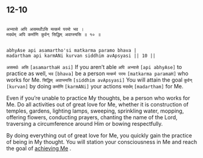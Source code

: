 ## 12-10


```shloka-sa

अभ्यासे अपि असमर्थोऽसि मत्कर्म परमो भव ।
मदर्थम् अपि कर्माणि कुर्वन् सिद्धिम् अवाप्स्यसि ॥ १० ॥

```
```shloka-sa-hk

abhyAse api asamartho'si matkarma paramo bhava |
madartham api karmANi kurvan siddhim avApsyasi || 10 ||

```
`असमर्थः असि` `[asamarthaH asi]` If you aren’t able `अपि अभ्यासे` `[api abhyAse]` to practice as well, `भव` `[bhava]` be a person `मत्कर्म परमः` `[matkarma paramaH]` who works for Me. `सिद्धिम् अवाप्स्यसि` `[siddhim avApsyasi]` You will attain the goal `कुर्वन्` `[kurvan]` by doing `कर्माणि` `[karmANi]` your actions `मदर्थम्` `[madartham]` for Me.

Even if you’re unable to practice My thoughts, be a person who works for Me. Do all activities out of great love for Me, whether it is construction of temples, gardens, lighting lamps, sweeping, sprinkling water, mopping, offering flowers, conducting prayers, chanting the name of the Lord, traversing a circumference around Him or bowing respectfully. 

By doing everything out of great love for Me, you quickly gain the practice of being in My thought. You will station your consciousness in Me and reach the goal of 
[achieving Me](Back-to-Basics.md#Moksha)
.


